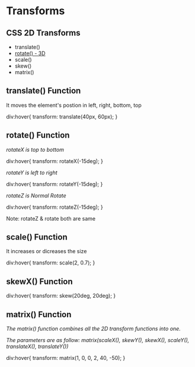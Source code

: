 # Transforms

## CSS 2D Transforms

 - translate()
 - [rotate() - 3D](https://www.w3schools.com/css/css3_3dtransforms.asp)
 - scale()
 - skew()
 - matrix()


## translate() Function

It moves the element's postion in left, right, bottom, top

div:hover{
  transform: translate(40px, 60px);
} 


## rotate() Function


*rotateX is top to bottom*

div:hover{
  transform: rotateX(-15deg);
}

*rotateY is left to right*

div:hover{
  transform: rotateY(-15deg);
}

*rotateZ is Normal Rotate*

div:hover{
  transform: rotateZ(-15deg);
}

Note: rotateZ & rotate both are same


## scale() Function

It increases or dicreases the size

div:hover{
  transform: scale(2, 0.7);
}


## skewX() Function

div:hover{
  transform: skew(20deg, 20deg);
}


## matrix() Function

*The matrix() function combines all the 2D transform functions into one.*

*The parameters are as follow: matrix(scaleX(), skewY(), skewX(), scaleY(), translateX(), translateY())*

div:hover{
  transform: matrix(1, 0, 0, 2, 40, -50);
}


